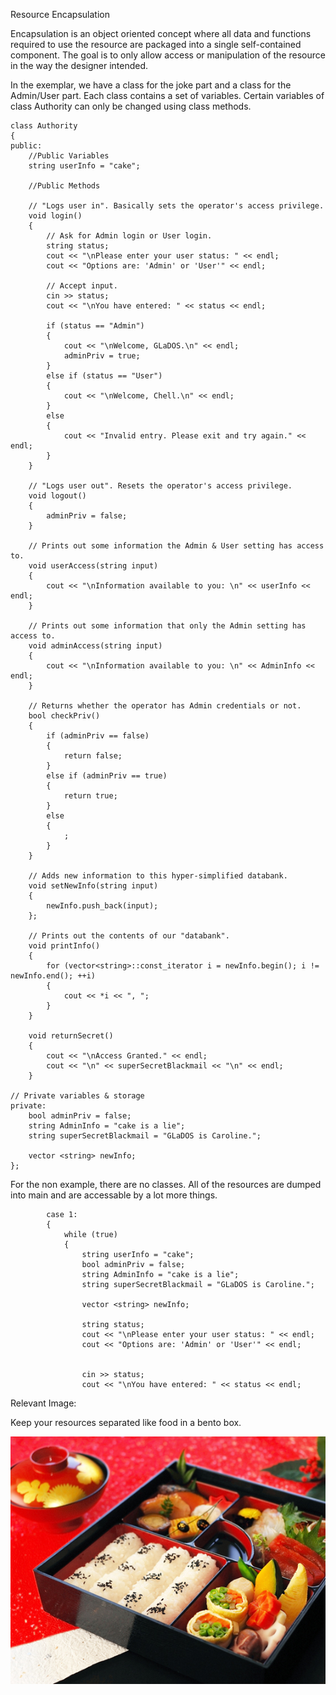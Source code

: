 Resource Encapsulation 

Encapsulation is an object oriented concept where all data and functions required to use the resource are packaged into a single self-contained component. The goal is to only allow access or manipulation of the resource in the way the designer intended.

In the exemplar, we have a class for the joke part and a class for the Admin/User part. Each class contains a set of variables. Certain variables of class Authority can only be changed using class methods.

```
class Authority
{
public:
	//Public Variables
	string userInfo = "cake";

	//Public Methods

	// "Logs user in". Basically sets the operator's access privilege.
	void login()
	{
		// Ask for Admin login or User login.
		string status;
		cout << "\nPlease enter your user status: " << endl;
		cout << "Options are: 'Admin' or 'User'" << endl;

		// Accept input.
		cin >> status;
		cout << "\nYou have entered: " << status << endl;

		if (status == "Admin")
		{
			cout << "\nWelcome, GLaDOS.\n" << endl;
			adminPriv = true;
		}
		else if (status == "User")
		{
			cout << "\nWelcome, Chell.\n" << endl;
		}
		else
		{
			cout << "Invalid entry. Please exit and try again." << endl;
		}
	}

	// "Logs user out". Resets the operator's access privilege.
	void logout()
	{
		adminPriv = false;
	}

	// Prints out some information the Admin & User setting has access to.
	void userAccess(string input)
	{
		cout << "\nInformation available to you: \n" << userInfo << endl;
	}

	// Prints out some information that only the Admin setting has access to.
	void adminAccess(string input)
	{
		cout << "\nInformation available to you: \n" << AdminInfo << endl;
	}

	// Returns whether the operator has Admin credentials or not.
	bool checkPriv()
	{
		if (adminPriv == false)
		{
			return false;
		}
		else if (adminPriv == true)
		{
			return true;
		}
		else
		{
			;
		}
	}

	// Adds new information to this hyper-simplified databank.
	void setNewInfo(string input)
	{
		newInfo.push_back(input);
	};

	// Prints out the contents of our "databank".
	void printInfo()
	{
		for (vector<string>::const_iterator i = newInfo.begin(); i != newInfo.end(); ++i)
		{
			cout << *i << ", ";
		}
	}

	void returnSecret()
	{
		cout << "\nAccess Granted." << endl;
		cout << "\n" << superSecretBlackmail << "\n" << endl;
	}

// Private variables & storage
private:
	bool adminPriv = false;
	string AdminInfo = "cake is a lie";
	string superSecretBlackmail = "GLaDOS is Caroline.";

	vector <string> newInfo;
};
```

For the non example, there are no classes. All of the resources are dumped into main and are accessable by a lot more things.

```
		case 1:
		{
			while (true)
			{
				string userInfo = "cake";
				bool adminPriv = false;
				string AdminInfo = "cake is a lie";
				string superSecretBlackmail = "GLaDOS is Caroline.";

				vector <string> newInfo;

				string status;
				cout << "\nPlease enter your user status: " << endl;
				cout << "Options are: 'Admin' or 'User'" << endl;

				
				cin >> status;
				cout << "\nYou have entered: " << status << endl;

```

Relevant Image:

Keep your resources separated like food in a bento box.

![](https://github.com/UW-COSC-4010-5010-CYBER-FA-2017/foundational-concepts-in-cybersecurity-aphorism14/blob/master/Principle%203/shokado-bento.jpg)
